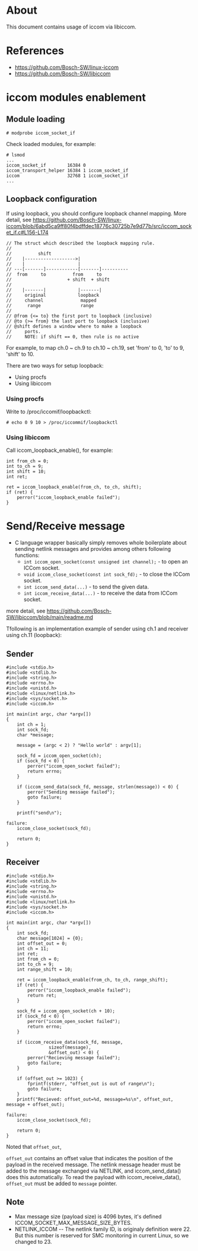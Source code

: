 # About

This document contains usage of iccom via libiccom.

# References

- https://github.com/Bosch-SW/linux-iccom
- https://github.com/Bosch-SW/libiccom

# iccom modules enablement

## Module loading

```
# modprobe iccom_socket_if
```

Check loaded modules, for example:

```
# lsmod
...
iccom_socket_if        16384 0
iccom_transport_helper 16384 1 iccom_socket_if
iccom                  32768 1 iccom_socket_if
...
```

## Loopback configuration

If using loopback, you should configure loopback channel mapping.
More detail, see https://github.com/Bosch-SW/linux-iccom/blob/6abd5ca9ff80f4bdffdec18776c30725b7e9d77b/src/iccom_socket_if.c#L156-L174

```
// The struct which described the loopback mapping rule.
//
//          shift
//    |------------------->|
//    |                    |
// ---[-------]------------[-------]----------
//  from     to          from     to
//                     + shift  + shift
//
//    |-------|            |-------|
//     original            loopback
//     channel              mapped
//      range               range
//
// @from {<= to} the first port to loopback (inclusive)
// @to {>= from} the last port to loopback (inclusive)
// @shift defines a window where to make a loopback
//     ports.
//     NOTE: if shift == 0, then rule is no active
```

For example, to map ch.0 ~ ch.9 to ch.10 ~ ch.19, set 'from' to 0, 'to' to 9, 'shift' to 10.


There are two ways for setup loopback:
- Using procfs
- Using libiccom

### Using procfs

Write to /proc/iccomif/loopbackctl:

```
# echo 0 9 10 > /proc/iccommif/loopbackctl
```

### Using libiccom

Call iccom_loopback_enable(), for example:

```
int from_ch = 0;
int to_ch = 9;
int shift = 10;
int ret;

ret = iccom_loopback_enable(from_ch, to_ch, shift);
if (ret) {
    perror("iccom_loopback_enable failed");
}
```

# Send/Receive message

* C language wrapper basically simply removes whole boilerplate about
  sending netlink messages and provides among others following functions:
  * `int iccom_open_socket(const unsigned int channel);` - to open an ICCom
     socket.
  * `void iccom_close_socket(const int sock_fd);` - to close the ICCom socket.
  * `int iccom_send_data(...)` - to send the given data.
  * `int iccom_receive_data(...)` - to receive the data from ICCom socket.


more detail, see https://github.com/Bosch-SW/libiccom/blob/main/readme.md

Tfollowing is an implementation example of 
sender using ch.1 and receiver using ch.11 (loopback):

## Sender

```
#include <stdio.h>
#include <stdlib.h>
#include <string.h>
#include <errno.h>
#include <unistd.h>
#include <linux/netlink.h>
#include <sys/socket.h>
#include <iccom.h>

int main(int argc, char *argv[])
{
	int ch = 1;
	int sock_fd;
	char *message;

	message = (argc < 2) ? "Hello world" : argv[1];

	sock_fd = iccom_open_socket(ch);
	if (sock_fd < 0) {
		perror("iccom_open_socket failed");
		return errno;
	}

	if (iccom_send_data(sock_fd, message, strlen(message)) < 0) {
		perror("Sending message failed");
		goto failure;
	}

	printf("send\n");

failure:
	iccom_close_socket(sock_fd);

	return 0;
}
```

## Receiver

```
#include <stdio.h>
#include <stdlib.h>
#include <string.h>
#include <errno.h>
#include <unistd.h>
#include <linux/netlink.h>
#include <sys/socket.h>
#include <iccom.h>

int main(int argc, char *argv[])
{
	int sock_fd;
	char message[1024] = {0};
	int offset_out = 0;
	int ch = 11;
	int ret;
	int from_ch = 0;
	int to_ch = 9;
	int range_shift = 10;

	ret = iccom_loopback_enable(from_ch, to_ch, range_shift);
	if (ret) {
		perror("iccom_loopback_enable failed");
		return ret;
	}

	sock_fd = iccom_open_socket(ch + 10);
	if (sock_fd < 0) {
		perror("iccom_open_socket failed");
		return errno;
	}

	if (iccom_receive_data(sock_fd, message,
				sizeof(message),
				&offset_out) < 0) {
		perror("Recieving message failed");
		goto failure;
	}

	if (offset_out >= 1023) {
		fprintf(stderr, "offset_out is out of range\n");
		goto failure;
	}
	printf("Recieved: offset_out=%d, message=%s\n", offset_out, message + offset_out);

failure:
	iccom_close_socket(sock_fd);

	return 0;
}
```

Noted that `offset_out`, 

`offset_out` contains an offset value that indicates the position of the payload in the received message.
The netlink message header must be added to the message exchanged via NETLINK, and iccom_send_data() does this automatically.
To read the payload with iccom_receive_data(), `offset_out` must be added to `message` pointer.

## Note

- Max message size (payload size) is 4096 bytes, it's defined ICCOM_SOCKET_MAX_MESSAGE_SIZE_BYTES.
- NETLINK_ICCOM -- The netlink family ID, is originaly definition were 22. But this number is reserved for SMC monitoring in current Linux, so we changed to 23. 
